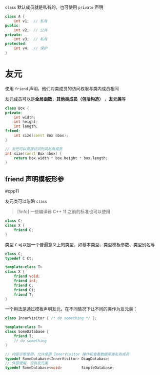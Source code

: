 `class` 默认成员就是私有的，也可使用 `private` 声明

```c++
class A {
    int v1;  // 私有
public:
    int v2;  // 公共
private: 
    int v3;  // 私有
protected:
    int v4;  // 保护
}
```
# 友元

使用 `friend` 声明，他们对类成员的访问权限与类内成员相同

友元成员可以是**全局函数**，**其他类成员（包括构造）** ，**友元类**等

```c++
class Box {
private:
    int width;
    int height;
    int length;
friend:
    int size(const Box &box);
}

// 友元可以直接访问到其私有成员
int size(const Box &box) {
    return box.width * box.height * box.length;
}
```

## friend 声明模板形参
#cpp11

友元类可以忽略 `class`

> [!info] 一些编译器 C++ 11 之前的标准也可以使用

```c++
class C;
class X {
    friend C;
}
```

类型 `C` 可以是一个普遍意义上的类型，如基本类型、类型模板参数、类型别名等

```c++
class C;
typedef C Ct;

template<class T>
class X {
    friend void;
    friend int;
    friend C;
    friend Ct;
    friend T;
}
```

一个用法是通过模板声明友元，在不同情况下让不同的类作为友元类：

```c++
class InnerVisitor { /* do something */ };

template<class T>
class SomeDatabase {
    friend T;
    // do something
}

// 内部诊断使用，允许使用 InnerVisitor 操作和查看数据库类私有成员
typedef SomeDatabase<InnerVisitor> DiagDatabase;
// 外部使用，没有友元类
typedef SomeDatabase<void>         SimpleDatabase;
```
